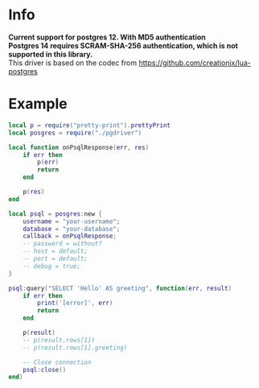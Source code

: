 # Info
<b>Current support for postgres 12. With MD5 authentication<br>
Postgres 14 requires SCRAM-SHA-256 authentication, which is not supported in this library.</b>
<br>
This driver is based on the codec from https://github.com/creationix/lua-postgres

# Example
```lua
local p = require("pretty-print").prettyPrint
local posgres = require("./pgdriver")

local function onPsqlResponse(err, res)
    if err then
        p(err)
        return
    end

    p(res)
end

local psql = posgres:new {
    username = "your-username";
    database = "your-database";
    callback = onPsqlResponse;
    -- password = without?
    -- host = default;
    -- port = default;
    -- debug = true;
}

psql:query("SELECT 'Hello' AS greeting", function(err, result)
    if err then
        print('[error]', err)
        return
    end

    p(result)
    -- p(result.rows[1])
    -- p(result.rows[1].greeting)

    -- Close connection
    psql:close()
end)
```